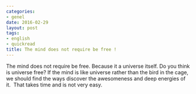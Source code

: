 ```yaml
---
categories:
- genel
date: 2016-02-29
layout: post
tags:
- english
- quickread
title: The mind does not require be free !
---
```


The mind does not require be free. Because it a universe itself. Do you think is universe free? If the mind is like universe rather than the bird in the cage, we should find the ways discover the awesomeness and deep energies of it.  That takes time and is not very easy.
